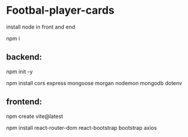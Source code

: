 # Footbal-player-cards

install node in front and end

npm i 

## backend:

npm init -y

npm install cors express mongoose morgan nodemon mongodb dotenv

## frontend:

npm create vite@latest

npm install react-router-dom react-bootstrap bootstrap axios 
